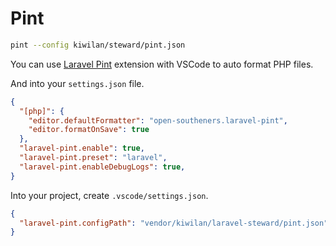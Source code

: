 # Pint

```bash
pint --config kiwilan/steward/pint.json
```

You can use [Laravel Pint](https://marketplace.visualstudio.com/items?itemName=open-southeners.laravel-pint) extension with VSCode to auto format PHP files.

And into your `settings.json` file.

```json
{
  "[php]": {
    "editor.defaultFormatter": "open-southeners.laravel-pint",
    "editor.formatOnSave": true
  },
  "laravel-pint.enable": true,
  "laravel-pint.preset": "laravel",
  "laravel-pint.enableDebugLogs": true,
}
```

Into your project, create `.vscode/settings.json`.
  
```json
{
  "laravel-pint.configPath": "vendor/kiwilan/laravel-steward/pint.json"
}
```
